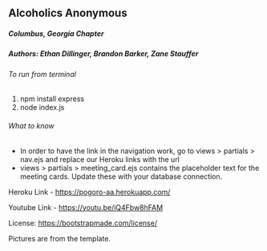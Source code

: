 ## Alcoholics Anonymous
##### Columbus, Georgia Chapter
##### Authors: Ethan Dillinger, Brandon Barker, Zane Stauffer

###### To run from terminal
1. npm install express
2. node index.js

###### What to know
* In order to have the link in the navigation work, go to views > partials > nav.ejs and replace our Heroku links with the url
* views > partials > meeting_card.ejs contains the placeholder text for the meeting cards. Update these with your database connection.

Heroku Link - https://pogoro-aa.herokuapp.com/

Youtube Link - https://youtu.be/iQ4Fbw8hFAM

License: https://bootstrapmade.com/license/

Pictures are from the template.
